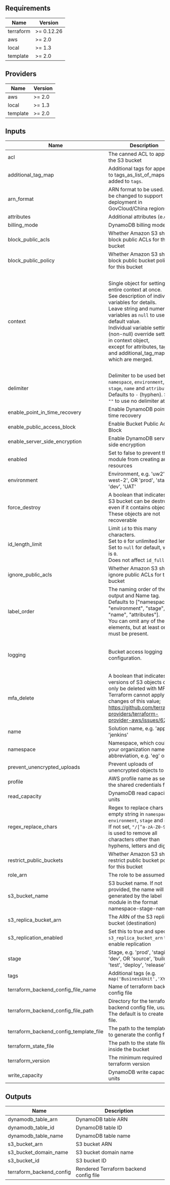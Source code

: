 <!-- markdownlint-disable -->
## Requirements

| Name | Version |
|------|---------|
| terraform | >= 0.12.26 |
| aws | >= 2.0 |
| local | >= 1.3 |
| template | >= 2.0 |

## Providers

| Name | Version |
|------|---------|
| aws | >= 2.0 |
| local | >= 1.3 |
| template | >= 2.0 |

## Inputs

| Name | Description | Type | Default | Required |
|------|-------------|------|---------|:--------:|
| acl | The canned ACL to apply to the S3 bucket | `string` | `"private"` | no |
| additional\_tag\_map | Additional tags for appending to tags\_as\_list\_of\_maps. Not added to `tags`. | `map(string)` | `{}` | no |
| arn\_format | ARN format to be used. May be changed to support deployment in GovCloud/China regions. | `string` | `"arn:aws"` | no |
| attributes | Additional attributes (e.g. `1`) | `list(string)` | `[]` | no |
| billing\_mode | DynamoDB billing mode | `string` | `"PROVISIONED"` | no |
| block\_public\_acls | Whether Amazon S3 should block public ACLs for this bucket | `bool` | `true` | no |
| block\_public\_policy | Whether Amazon S3 should block public bucket policies for this bucket | `bool` | `true` | no |
| context | Single object for setting entire context at once.<br>See description of individual variables for details.<br>Leave string and numeric variables as `null` to use default value.<br>Individual variable settings (non-null) override settings in context object,<br>except for attributes, tags, and additional\_tag\_map, which are merged. | <pre>object({<br>    enabled             = bool<br>    namespace           = string<br>    environment         = string<br>    stage               = string<br>    name                = string<br>    delimiter           = string<br>    attributes          = list(string)<br>    tags                = map(string)<br>    additional_tag_map  = map(string)<br>    regex_replace_chars = string<br>    label_order         = list(string)<br>    id_length_limit     = number<br>  })</pre> | <pre>{<br>  "additional_tag_map": {},<br>  "attributes": [],<br>  "delimiter": null,<br>  "enabled": true,<br>  "environment": null,<br>  "id_length_limit": null,<br>  "label_order": [],<br>  "name": null,<br>  "namespace": null,<br>  "regex_replace_chars": null,<br>  "stage": null,<br>  "tags": {}<br>}</pre> | no |
| delimiter | Delimiter to be used between `namespace`, `environment`, `stage`, `name` and `attributes`.<br>Defaults to `-` (hyphen). Set to `""` to use no delimiter at all. | `string` | `null` | no |
| enable\_point\_in\_time\_recovery | Enable DynamoDB point-in-time recovery | `bool` | `true` | no |
| enable\_public\_access\_block | Enable Bucket Public Access Block | `bool` | `true` | no |
| enable\_server\_side\_encryption | Enable DynamoDB server-side encryption | `bool` | `true` | no |
| enabled | Set to false to prevent the module from creating any resources | `bool` | `null` | no |
| environment | Environment, e.g. 'uw2', 'us-west-2', OR 'prod', 'staging', 'dev', 'UAT' | `string` | `null` | no |
| force\_destroy | A boolean that indicates the S3 bucket can be destroyed even if it contains objects. These objects are not recoverable | `bool` | `false` | no |
| id\_length\_limit | Limit `id` to this many characters.<br>Set to `0` for unlimited length.<br>Set to `null` for default, which is `0`.<br>Does not affect `id_full`. | `number` | `null` | no |
| ignore\_public\_acls | Whether Amazon S3 should ignore public ACLs for this bucket | `bool` | `true` | no |
| label\_order | The naming order of the id output and Name tag.<br>Defaults to ["namespace", "environment", "stage", "name", "attributes"].<br>You can omit any of the 5 elements, but at least one must be present. | `list(string)` | `null` | no |
| logging | Bucket access logging configuration. | <pre>object({<br>    bucket_name = string<br>    prefix      = string<br>  })</pre> | `null` | no |
| mfa\_delete | A boolean that indicates that versions of S3 objects can only be deleted with MFA. ( Terraform cannot apply changes of this value; https://github.com/terraform-providers/terraform-provider-aws/issues/629 ) | `bool` | `false` | no |
| name | Solution name, e.g. 'app' or 'jenkins' | `string` | `null` | no |
| namespace | Namespace, which could be your organization name or abbreviation, e.g. 'eg' or 'cp' | `string` | `null` | no |
| prevent\_unencrypted\_uploads | Prevent uploads of unencrypted objects to S3 | `bool` | `true` | no |
| profile | AWS profile name as set in the shared credentials file | `string` | `""` | no |
| read\_capacity | DynamoDB read capacity units | `number` | `5` | no |
| regex\_replace\_chars | Regex to replace chars with empty string in `namespace`, `environment`, `stage` and `name`.<br>If not set, `"/[^a-zA-Z0-9-]/"` is used to remove all characters other than hyphens, letters and digits. | `string` | `null` | no |
| restrict\_public\_buckets | Whether Amazon S3 should restrict public bucket policies for this bucket | `bool` | `true` | no |
| role\_arn | The role to be assumed | `string` | `""` | no |
| s3\_bucket\_name | S3 bucket name. If not provided, the name will be generated by the label module in the format namespace-stage-name | `string` | `""` | no |
| s3\_replica\_bucket\_arn | The ARN of the S3 replica bucket (destination) | `string` | `""` | no |
| s3\_replication\_enabled | Set this to true and specify `s3_replica_bucket_arn` to enable replication | `bool` | `false` | no |
| stage | Stage, e.g. 'prod', 'staging', 'dev', OR 'source', 'build', 'test', 'deploy', 'release' | `string` | `null` | no |
| tags | Additional tags (e.g. `map('BusinessUnit','XYZ')` | `map(string)` | `{}` | no |
| terraform\_backend\_config\_file\_name | Name of terraform backend config file | `string` | `"terraform.tf"` | no |
| terraform\_backend\_config\_file\_path | Directory for the terraform backend config file, usually `.`. The default is to create no file. | `string` | `""` | no |
| terraform\_backend\_config\_template\_file | The path to the template used to generate the config file | `string` | `""` | no |
| terraform\_state\_file | The path to the state file inside the bucket | `string` | `"terraform.tfstate"` | no |
| terraform\_version | The minimum required terraform version | `string` | `"0.12.2"` | no |
| write\_capacity | DynamoDB write capacity units | `number` | `5` | no |

## Outputs

| Name | Description |
|------|-------------|
| dynamodb\_table\_arn | DynamoDB table ARN |
| dynamodb\_table\_id | DynamoDB table ID |
| dynamodb\_table\_name | DynamoDB table name |
| s3\_bucket\_arn | S3 bucket ARN |
| s3\_bucket\_domain\_name | S3 bucket domain name |
| s3\_bucket\_id | S3 bucket ID |
| terraform\_backend\_config | Rendered Terraform backend config file |

<!-- markdownlint-restore -->
